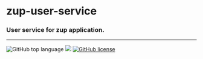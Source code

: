 # zup-user-service

### User service for zup application.

---
![GitHub top language](https://img.shields.io/github/languages/top/cccaaannn/zup-user-service?style=flat-square) ![](https://img.shields.io/github/repo-size/cccaaannn/zup-user-service?style=flat-square) [![GitHub license](https://img.shields.io/github/license/cccaaannn/zup-user-service?style=flat-square)](https://github.com/cccaaannn/zup-user-service/blob/master/LICENSE)
